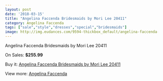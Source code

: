 ```yaml
---
layout: post
date: '2018-03-15'
title: "Angelina Faccenda Bridesmaids by Mori Lee 20411"
category: Angelina Faccenda
tags: ["sale","style","dresses","special","bridesmaids"]
image: http://img.eudances.com/9594-thickbox_default/angelina-faccenda-bridesmaids-by-mori-lee-20411.jpg
---
```

Angelina Faccenda Bridesmaids by Mori Lee 20411

On Sales: **$255.99**
<a href="https://www.eudances.com/en/angelina-faccenda/3168-angelina-faccenda-bridesmaids-by-mori-lee-20411.html"><amp-img layout="responsive" width="600" height="600" src="//img.eudances.com/9594-thickbox_default/angelina-faccenda-bridesmaids-by-mori-lee-20411.jpg" alt="Angelina Faccenda Bridesmaids by Mori Lee 20411 0" /></a>
<a href="https://www.eudances.com/en/angelina-faccenda/3168-angelina-faccenda-bridesmaids-by-mori-lee-20411.html"><amp-img layout="responsive" width="600" height="600" src="//img.eudances.com/9597-thickbox_default/angelina-faccenda-bridesmaids-by-mori-lee-20411.jpg" alt="Angelina Faccenda Bridesmaids by Mori Lee 20411 1" /></a>
<a href="https://www.eudances.com/en/angelina-faccenda/3168-angelina-faccenda-bridesmaids-by-mori-lee-20411.html"><amp-img layout="responsive" width="600" height="600" src="//img.eudances.com/9596-thickbox_default/angelina-faccenda-bridesmaids-by-mori-lee-20411.jpg" alt="Angelina Faccenda Bridesmaids by Mori Lee 20411 2" /></a>
<a href="https://www.eudances.com/en/angelina-faccenda/3168-angelina-faccenda-bridesmaids-by-mori-lee-20411.html"><amp-img layout="responsive" width="600" height="600" src="//img.eudances.com/9595-thickbox_default/angelina-faccenda-bridesmaids-by-mori-lee-20411.jpg" alt="Angelina Faccenda Bridesmaids by Mori Lee 20411 3" /></a>

Buy it: [Angelina Faccenda Bridesmaids by Mori Lee 20411](https://www.eudances.com/en/angelina-faccenda/3168-angelina-faccenda-bridesmaids-by-mori-lee-20411.html "Angelina Faccenda Bridesmaids by Mori Lee 20411")

View more: [Angelina Faccenda](https://www.eudances.com/en/55-angelina-faccenda "Angelina Faccenda")